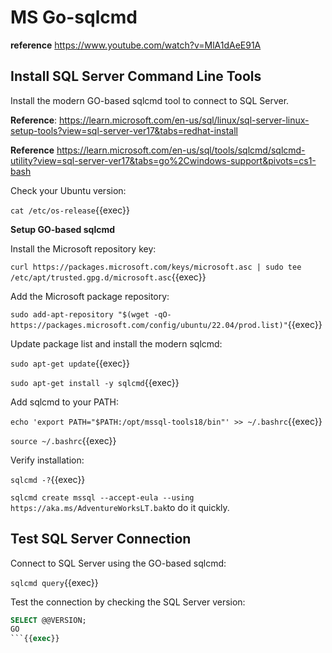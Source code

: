 # MS Go-sqlcmd

**reference** https://www.youtube.com/watch?v=MlA1dAeE91A

## Install SQL Server Command Line Tools

Install the modern GO-based sqlcmd tool to connect to SQL Server.

**Reference**: https://learn.microsoft.com/en-us/sql/linux/sql-server-linux-setup-tools?view=sql-server-ver17&tabs=redhat-install

**Reference** https://learn.microsoft.com/en-us/sql/tools/sqlcmd/sqlcmd-utility?view=sql-server-ver17&tabs=go%2Cwindows-support&pivots=cs1-bash

Check your Ubuntu version:

`cat /etc/os-release`{{exec}}

**Setup GO-based sqlcmd**

Install the Microsoft repository key:



`curl https://packages.microsoft.com/keys/microsoft.asc | sudo tee /etc/apt/trusted.gpg.d/microsoft.asc`{{exec}}

Add the Microsoft package repository:

`sudo add-apt-repository "$(wget -qO- https://packages.microsoft.com/config/ubuntu/22.04/prod.list)"`{{exec}}

Update package list and install the modern sqlcmd:

`sudo apt-get update`{{exec}}

`sudo apt-get install -y sqlcmd`{{exec}}

Add sqlcmd to your PATH:

`echo 'export PATH="$PATH:/opt/mssql-tools18/bin"' >> ~/.bashrc`{{exec}}

`source ~/.bashrc`{{exec}}

Verify installation:

`sqlcmd -?`{{exec}}

 `sqlcmd create mssql --accept-eula --using https://aka.ms/AdventureWorksLT.bak`to do it quickly.

## Test SQL Server Connection

Connect to SQL Server using the GO-based sqlcmd:

`sqlcmd query`{{exec}}

Test the connection by checking the SQL Server version:

```sql
SELECT @@VERSION;
GO
```{{exec}}

